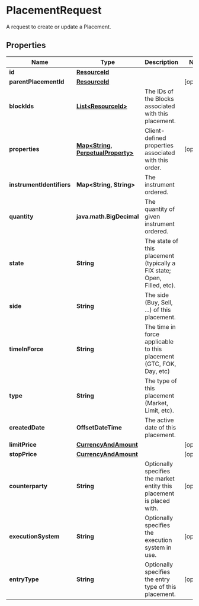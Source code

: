 

# PlacementRequest

A request to create or update a Placement.

## Properties

| Name | Type | Description | Notes |
|------------ | ------------- | ------------- | -------------|
|**id** | [**ResourceId**](ResourceId.md) |  |  |
|**parentPlacementId** | [**ResourceId**](ResourceId.md) |  |  [optional] |
|**blockIds** | [**List&lt;ResourceId&gt;**](ResourceId.md) | The IDs of the Blocks associated with this placement. |  |
|**properties** | [**Map&lt;String, PerpetualProperty&gt;**](PerpetualProperty.md) | Client-defined properties associated with this order. |  [optional] |
|**instrumentIdentifiers** | **Map&lt;String, String&gt;** | The instrument ordered. |  |
|**quantity** | **java.math.BigDecimal** | The quantity of given instrument ordered. |  |
|**state** | **String** | The state of this placement (typically a FIX state; Open, Filled, etc). |  |
|**side** | **String** | The side (Buy, Sell, ...) of this placement. |  |
|**timeInForce** | **String** | The time in force applicable to this placement (GTC, FOK, Day, etc) |  |
|**type** | **String** | The type of this placement (Market, Limit, etc). |  |
|**createdDate** | **OffsetDateTime** | The active date of this placement. |  |
|**limitPrice** | [**CurrencyAndAmount**](CurrencyAndAmount.md) |  |  [optional] |
|**stopPrice** | [**CurrencyAndAmount**](CurrencyAndAmount.md) |  |  [optional] |
|**counterparty** | **String** | Optionally specifies the market entity this placement is placed with. |  [optional] |
|**executionSystem** | **String** | Optionally specifies the execution system in use. |  [optional] |
|**entryType** | **String** | Optionally specifies the entry type of this placement. |  [optional] |



